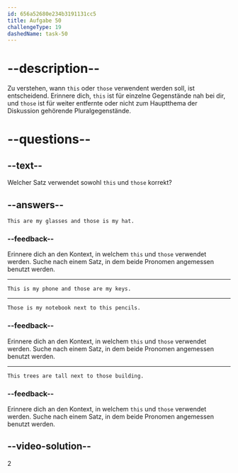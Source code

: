 ```yaml
---
id: 656a52680e234b3191131cc5
title: Aufgabe 50
challengeType: 19
dashedName: task-50
---
```


# --description--

Zu verstehen, wann `this` oder `those` verwendent werden soll, ist entscheidend. Erinnere dich, `this` ist für einzelne Gegenstände nah bei dir, und `those` ist für weiter entfernte oder nicht zum Hauptthema der Diskussion gehörende Pluralgegenstände.

# --questions--

## --text--

Welcher Satz verwendet sowohl `this` und `those` korrekt?

## --answers--

`This are my glasses and those is my hat.`

### --feedback--

Erinnere dich an den Kontext, in welchem `this` und `those` verwendet werden. Suche nach einem Satz, in dem beide Pronomen angemessen benutzt werden.

---

`This is my phone and those are my keys.`

---

`Those is my notebook next to this pencils.`

### --feedback--

Erinnere dich an den Kontext, in welchem `this` und `those` verwendet werden. Suche nach einem Satz, in dem beide Pronomen angemessen benutzt werden.

---

`This trees are tall next to those building.`

### --feedback--

Erinnere dich an den Kontext, in welchem `this` und `those` verwendet werden. Suche nach einem Satz, in dem beide Pronomen angemessen benutzt werden.

## --video-solution--

2
